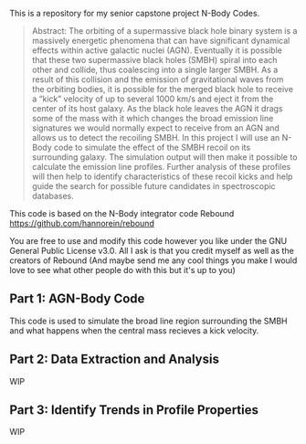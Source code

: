 This is a repository for my senior capstone project N-Body Codes. 
> Abstract: The orbiting of a supermassive black hole binary system is a massively energetic phenomena that can have significant dynamical effects within active galactic nuclei (AGN). Eventually it is possible that these two supermassive black holes (SMBH) spiral into each other and collide, thus coalescing into a single larger SMBH. As a result of this collision and the emission of gravitational waves from the orbiting bodies, it is possible for the merged black hole to receive a “kick” velocity of up to several 1000 km/s and eject it from the center of its host galaxy. As the black hole leaves the AGN it drags some of the mass with it which changes the broad emission line signatures we would normally expect to receive from an AGN and allows us to detect the recoiling SMBH. In this project I will use an N-Body code to simulate the effect of the SMBH recoil on its surrounding galaxy. The simulation output will then make it possible to calculate the emission line profiles. Further analysis of these profiles will then help to identify characteristics of these recoil kicks and help guide the search for possible future candidates in spectroscopic databases. 

This code is based on the N-Body integrator code Rebound https://github.com/hannorein/rebound

You are free to use and modify this code however you like under the GNU General Public License v3.0. All I ask is that you credit myself as well as the creators of Rebound (And maybe send me any cool things you make I would love to see what other people do with this but it's up to you)

## Part 1: AGN-Body Code
This code is used to simulate the broad line region surrounding the SMBH and what happens when the central mass recieves a kick velocity. 

## Part 2: Data Extraction and Analysis
WIP

## Part 3: Identify Trends in Profile Properties
WIP
